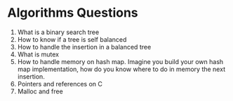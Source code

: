 # Algorithms Questions

1. What is a binary search tree
2. How to know if a tree is self balanced
3. How to handle the insertion in a balanced tree
4. What is mutex
6. How to handle memory on hash map. Imagine you build your own hash map implementation, how do you know where to do in memory the next insertion.
8. Pointers and references on C
9. Malloc and free
